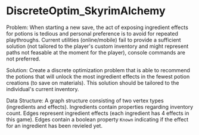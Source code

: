 # DiscreteOptim_SkyrimAlchemy

Problem: When starting a new save, the act of exposing ingredient effects for potions is tedious and personal preference is to avoid for repeated playthroughs. Current utilities (online/mobile) fail to provide a sufficient solution (not tailored to the player's custom inventory and might represent paths not feasable at the moment for the player), console commands are not preferred.

Solution: Create a discrete optimization problem that is able to recommend the potions that will unlock the most ingredient effects in the fewest potion creations (to save on materials). This solution should be tailored to the individual's current inventory.

Data Structure: A graph structure consisting of two vertex types (ingredients and effects). Ingredients contain properties regarding inventory count. Edges represent ingredient effects (each ingredient has 4 effects in this game). Edges contain a boolean property `Known` indicating if the effect for an ingredient has been revieled yet.
